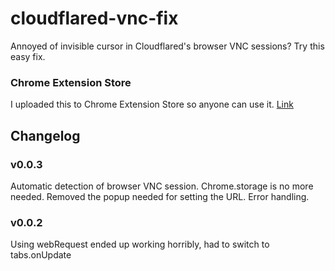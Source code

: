 # cloudflared-vnc-fix

Annoyed of invisible cursor in Cloudflared's browser VNC sessions? Try this easy fix.

### Chrome Extension Store

I uploaded this to Chrome Extension Store so anyone can use it. [Link](https://chromewebstore.google.com/detail/cloudflared-vnc-cursor-fi/hfiidnamhjfaenaafpkcehaplnjigecf)

## Changelog

### v0.0.3

Automatic detection of browser VNC session. Chrome.storage is no more needed. Removed the popup needed for setting the URL. Error handling.

### v0.0.2

Using webRequest ended up working horribly, had to switch to tabs.onUpdate
